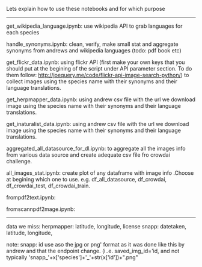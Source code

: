 
Lets explain how to use these notebooks and for which purpose

---------------------------------------------------------------------------------------------------------------------

get_wikipedia_language.ipynb: use wikipedia API to grab languages for each species

handle_synonyms.ipynb: clean, verify, make small stat and aggregate synonyms from andrews and wikipedia languages (todo: pdf book etc) 

get_flickr_data.ipynb: using flickr API (first make your own keys that you should put at the begining of the script under API parameter section. To do them follow: http://joequery.me/code/flickr-api-image-search-python/) to collect images using the species name with their synonyms and their language translations.

get_herpmapper_data.ipynb: using andrew csv file with the url we download image using the species name with their synonyms and their language translations.

get_inaturalist_data.ipynb: using andrew csv file with the url we download image using the species name with their synonyms and their language translations.

aggregated_all_datasource_for_dl.ipynb: to aggregate all the images info from various data source and create adequate csv file fro crowdai challenge.

all_images_stat.ipynb: create plot of any dataframe with image info .Choose at begining which one to use. e.g. df_all_datasource, df_crowdai, df_crowdai_test, df_crowdai_train.

frompdf2text.ipynb:

fromscannpdf2mage.ipynb:


--------------
data we miss:
herpmapper: latitude, longitude, license
snapp: datetaken, latitude, longitude,

note:
snapp: id use aso the jpg or png' format as it was done like this by andrew and that the endpoint change. (i..e. saved_img_id='id, and not typically 'snapp_'+x['species']+'_'+str(x['id'])+".png"






